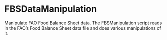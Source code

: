 # FBSDataManipulation
Manipulate FAO Food Balance Sheet data. The FBSManipulation script reads in the FAO’s Food Balance Sheet data file and does various manipulations of it.
